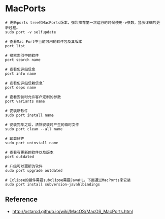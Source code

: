 # MacPorts

```
# 更新ports tree和MacPorts版本，强烈推荐第一次运行的时候使用-v参数，显示详细的更新过程。
sudo port -v selfupdate
 
# 查看Mac Port中当前可用的软件包及其版本
port list
 
# 搜索索引中的软件
port search name
 
# 查看包详细信息
port info name
 
# 查看包详细信赖信息`
port deps name
 
# 查看安装时允许客户定制的参数
port variants name
 
# 安装新软件
sudo port install name
 
# 安装完毕之后，清除安装时产生的临时文件
sudo port clean --all name
 
# 卸载软件
sudo port uninstall name
 
# 查看有更新的软件以及版本
port outdated
 
# 升级可以更新的软件
sudo port upgrade outdated
 
# Eclipse的插件需要subclipse需要JavaHL，下面通过MacPorts来安装
sudo port install subversion-javahlbindings 
```


## Reference
- http://xstarcd.github.io/wiki/MacOS/MacOS_MacPorts.html 



